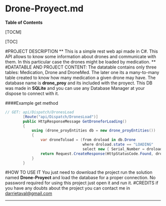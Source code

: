 # Drone-Proyect.md


**Table of Contents**

[TOCM]

[TOC]

#PROJECT DESCRIPTION
** This is a simple rest web api made in C#. This API allows to know some information about drones and communicate with them.
 In this particular case the drones might be loaded by medication. **
 #DATATABLE AND PROJECT CONTENT:
 The datatable contains only three tables: Medication, Drone and DroneMed. The later one its a many-to-many table created to know how many medication a given drone may have.
 The database name is  **drone_proy** and its included with the proyect.
 This DB was made in **SQLite** and you can use any Database Manager at your dispose to connect with it.
 
 ####Example get method

```c#
// GET: api/Dispatch/DronesLoad
        [Route("api/Dispatch/DronesLoad")]
        public HttpResponseMessage GetDroneforLoading()
        {
            using (drone_proyEntities db = new drone_proyEntities())
            {
                var droneToload = (from droload in db.Drone
                                   where droload.state == "LOADING"
                                   select new { Serial_Number = droload.serial_number, Model = droload.model, Battery = droload.battery, State = droload.state }).ToList();
                return Request.CreateResponse(HttpStatusCode.Found, droneToload);
            }
        }
```

#HOW TO USE IT
You just need to download the project run the solution named **Drone-Proyect** and load the database for a proper connection.
No password required for using this project just open it and run it.
#CREDITS
if you have any doubts about the project you can contact me in darrietaval@gmail.com

-------------

 
 
 